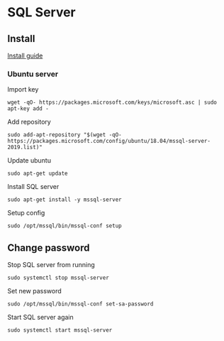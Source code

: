 # SQL Server

## Install

[Install guide](https://docs.microsoft.com/en-us/sql/linux/quickstart-install-connect-ubuntu?view=sql-server-ver15)

### Ubuntu server

Import key

```
wget -qO- https://packages.microsoft.com/keys/microsoft.asc | sudo apt-key add -
```

Add repository

```
sudo add-apt-repository "$(wget -qO- https://packages.microsoft.com/config/ubuntu/18.04/mssql-server-2019.list)"
```

Update ubuntu

```
sudo apt-get update
```

Install SQL server

```
sudo apt-get install -y mssql-server
```

Setup config

```
sudo /opt/mssql/bin/mssql-conf setup
```

## Change password

Stop SQL server from running

```
sudo systemctl stop mssql-server
```

Set new password
```
sudo /opt/mssql/bin/mssql-conf set-sa-password
```

Start SQL server again
```
sudo systemctl start mssql-server
```
